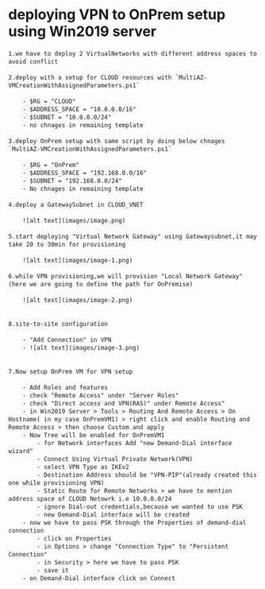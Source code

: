 # deploying VPN to OnPrem setup using Win2019 server

    1.we have to deploy 2 VirtualNetworks with different address spaces to avoid conflict

    2.deploy with a setup for CLOUD resources with `MultiAZ-VMCreationWithAssignedParameters.ps1`
        
        - $RG = "CLOUD"
        - $ADDRESS_SPACE = "10.0.0.0/16"
        - $SUBNET = "10.0.0.0/24"
        - no chnages in remaining template
    
    3.deploy OnPrem setup with same script by doing below chnages `MultiAZ-VMCreationWithAssignedParameters.ps1`

        - $RG = "OnPrem"
        - $ADDRESS_SPACE = "192.168.0.0/16"
        - $SUBNET = "192.168.0.0/24"
        - No chnages in remaining template
    
    4.deploy a GatewaySubnet in CLOUD_VNET

        ![alt text](images/image.png)
        
    5.start deploying "Virtual Network Gateway" using Gatewaysubnet,it may take 20 to 30min for provisioning

        ![alt text](images/image-1.png)

    6.while VPN provisioning,we will provision "Local Network Gateway"(here we are going to define the path for OnPremise)
        
        ![alt text](images/image-2.png)

    
    8.site-to-site configuration

        - "Add Connection" in VPN
        - ![alt text](images/image-3.png)


    7.Now setup OnPrem VM for VPN setup

        - Add Roles and features
        - check "Remote Access" under "Server Roles"
        - check "Direct access and VPN(RAS)" under Remote Access"
        - in Win2019 Server > Tools > Routing And Remote Access > On Hostname( in my case OnPremVM1) > right click and enable Routing and Remote Access > then choose Custom and apply
        - Now Tree will be enabled for OnPremVM1
            - for Network interfaces Add "new Demand-Dial interface wizard"
            - Connect Using Virtual Private Network(VPN)
            - select VPN Type as IKEv2
            - Destination Address should be "VPN-PIP"(already created this one while provisioning VPN)
            - Static Route for Remote Networks > we have to mention address space of CLOUD Netowrk i.e 10.0.0.0/24
            - ignore Dial-out credentials,because we wanted to use PSK
            - new Demand-Dial interface will be created
        - now we have to pass PSK through the Properties of demand-dial connection
            - click on Properties
            - in Options > change "Connection Type" to "Persistent Connection"
            - in Security > here we have to pass PSK
            - save it
        - on Demand-Dial interface click on Connect